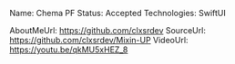 Name: Chema PF
Status: Accepted
Technologies: SwiftUI

AboutMeUrl: https://github.com/clxsrdev
SourceUrl: https://github.com/clxsrdev/Mixin-UP
VideoUrl: https://youtu.be/qkMU5xHEZ_8

<!---
EXAMPLE
Name: John Appleseed
Status: Submitted <or> Winner <or> Distinguished <or> Rejected
Technologies: SwiftUI, RealityKit, CoreGraphic

AboutMeUrl: https://linkedin.com/in/johnappleseed
SourceUrl: https://github.com/johnappleseed/wwdc2025
VideoUrl: https://youtu.be/ABCDE123456
-->
